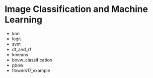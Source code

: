 # Image Classification and Machine Learning

- knn
- logit
- svm
- dt_and_rf
- kmeans
- bovw_classification
- pbow
- flowers17_example